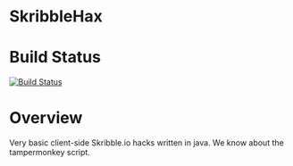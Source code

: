 # SkribbleHax
# Build Status
[![Build Status](https://travis-ci.com/ICSCodeClub/SkribbleHax.svg?branch=master)](https://travis-ci.com/ICSCodeClub/SkribbleHax)

# Overview
Very basic client-side Skribble.io hacks written in java. We know about the tampermonkey script.

